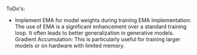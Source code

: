 ToDo's:
- Implement EMA for model weights during training
EMA Implementation: The use of EMA is a significant enhancement over a standard training loop. It often leads to better generalization in generative models.
Gradient Accumulation: This is particularly useful for training larger models or on hardware with limited memory.